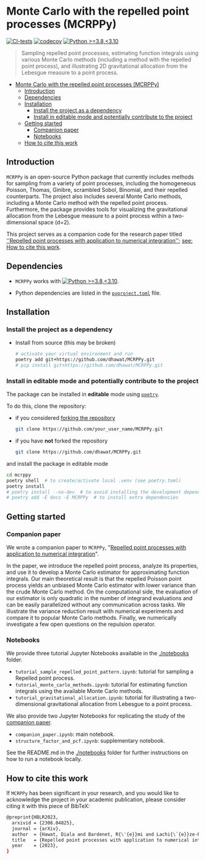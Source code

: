 # Monte Carlo with the repelled point processes (MCRPPy)

[![CI-tests](https://github.com/dhawat/MCRPPy/actions/workflows/ci.yml/badge.svg)](https://github.com/dhawat/MCRPPy/actions/workflows/ci.yml)
[![codecov](https://codecov.io/gh/dhawat/MCRPPy/branch/main/graph/badge.svg?token=CODECOV_TOKEN)](https://codecov.io/gh/dhawat/MCRPPy)
[![Python >=3.8,<3.10](https://img.shields.io/badge/python->=3.8,<3.10-blue.svg)](https://www.python.org/downloads/release/python-371/)

> Sampling repelled point processes, estimating function integrals using various Monte Carlo methods (including a method with the repelled point process), and illustrating 2D gravitational allocation from the Lebesgue measure to a point process.

- [Monte Carlo with the repelled point processes (MCRPPy)](#monte-carlo-with-the-repelled-point-processes-mcrppy)
  - [Introduction](#introduction)
  - [Dependencies](#dependencies)
  - [Installation](#installation)
    - [Install the project as a dependency](#install-the-project-as-a-dependency)
    - [Install in editable mode and potentially contribute to the project](#install-in-editable-mode-and-potentially-contribute-to-the-project)
  - [Getting started](#getting-started)
    - [Companion paper](#companion-paper)
    - [Notebooks](#notebooks)
  - [How to cite this work](#how-to-cite-this-work)

## Introduction

`MCRPPy` is an open-source Python package that currently includes methods for sampling from a variety of point processes, including the homogeneous Poisson, Thomas, Ginibre, scrambled Sobol, Binomial, and their repelled counterparts. The project also includes several Monte Carlo methods, including a Monte Carlo method with the repelled point process.
Furthermore, the package provides tools for visualizing the gravitational allocation from the Lebesgue measure to a point process within a two-dimensional space (d=2).

This project serves as a companion code for the research paper titled [''Repelled point processes with application to numerical integration''](https://arxiv.org/abs/2308.04825); [see: How to cite this work](#how-to-cite-this-work).

## Dependencies

- `MCRPPy` works with [![Python >=3.8,<3.10](https://img.shields.io/badge/python->=3.8,<3.10-blue.svg)](https://www.python.org/downloads/release/python-371/).

- Python dependencies are listed in the [`pyproject.toml`](./pyproject.toml) file.

## Installation

### Install the project as a dependency

- Install from source (this may be broken)

  ```bash
  # activate your virtual environment and run
  poetry add git+https://github.com/dhawat/MCRPPy.git
  # pip install git+https://github.com/dhawat/MCRPPy.git
  ```

### Install in editable mode and potentially contribute to the project

The package can be installed in **editable** mode using [`poetry`](https://python-poetry.org/).

To do this, clone the repository:

- if you considered [forking the repository](https://github.com/dhawat/MCRPPy/fork)

  ```bash
  git clone https://github.com/your_user_name/MCRPPy.git
  ```

- if you have **not** forked the repository

  ```bash
  git clone https://github.com/dhawat/MCRPPy.git
  ```

and install the package in editable mode

```bash
cd mcrppy
poetry shell  # to create/activate local .venv (see poetry.toml)
poetry install
# poetry install --no-dev  # to avoid installing the development dependencies
# poetry add -E docs -E MCRPPy  # to install extra dependencies
```

## Getting started

### Companion paper

We wrote a companion paper to `MCRPPy`, "[Repelled point processes with application to numerical integration](https://arxiv.org/abs/2308.04825)".

In the paper, we introduce the repelled point process, analyze its properties, and use it to develop a Monte Carlo estimator for approximating function integrals.
Our main theoretical result is that the repelled Poisson point process yields an unbiased Monte Carlo estimator with lower variance than the crude Monte Carlo method.
On the computational side, the evaluation of our estimator is only quadratic in the number of integrand evaluations and can be easily parallelized without any communication across tasks.
We illustrate the variance reduction result with numerical experiments and compare it to popular Monte Carlo methods.
Finally, we numerically investigate a few open questions on the repulsion operator.

### Notebooks

We provide three tutorial Jupyter Notebooks available in the [./notebooks](./notebooks) folder.

- ``tutorial_sample_repelled_point_pattern.ipynb``: tutorial for sampling a Repelled point process.
- ``tutorial_monte_carlo_methods.ipynb``: tutorial for estimating function integrals using the available Monte Carlo methods.
- ``tutorial_gravitational_allocation.ipynb``: tutorial for illustrating a two-dimensional gravitational allocation from Lebesgue to a point process.

We also provide two Jupyter Notebooks for replicating the study of the [companion paper](#companion-paper).

- ``companion_paper.ipynb``: main notebook.
- ``structure_factor_and_pcf.ipynb``: supplementary notebook.

See the README.md in the [./notebooks](./notebooks) folder for further instructions on how to run a notebook locally.

## How to cite this work

If `MCRPPy` has been significant in your research, and you would like to acknowledge the project in your academic publication, please consider citing it with this piece of BibTeX:

  ```bash
  @preprint{HBLR2023,
    arxivid = {2308.04825},
    journal = {arXiv},
    author  = {Hawat, Diala and Bardenet, R{\'{e}}mi and Lachi{\`{e}}ze-Rey, Rapha{\"{e}}l},
    title   = {Repelled point processes with application to numerical integration},
    year    = {2023},
  }
  ```
